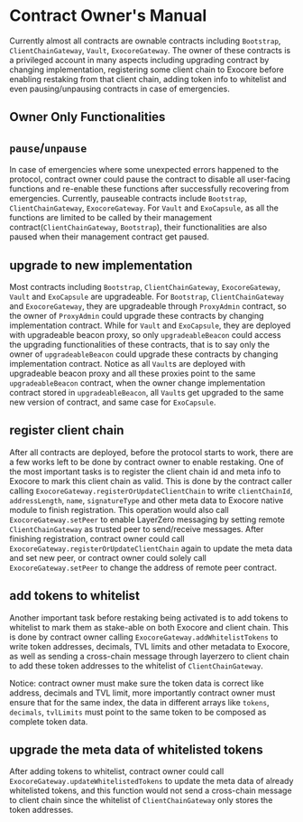 # Contract Owner's Manual

Currently almost all contracts are ownable contracts including `Bootstrap`, `ClientChainGateway`, `Vault`, `ExocoreGateway`. The owner of these contracts is a privileged account in many aspects including upgrading contract by changing implementation, registering some client chain to Exocore before enabling restaking from that client chain, adding token info to whitelist and even pausing/unpausing contracts in case of emergencies.

## Owner Only Functionalities

## `pause`/`unpause`

In case of emergencies where some unexpected errors happened to the protocol, contract owner could pause the contract to disable all user-facing functions and re-enable these functions after successfully recovering from emergencies. Currently, pauseable contracts include `Bootstrap`, `ClientChainGateway`, `ExocoreGateway`. For `Vault` and `ExoCapsule`, as all the functions are limited to be called by their management contract(`ClientChainGateway`, `Bootstrap`), their functionalities are also paused when their management contract get paused.

## upgrade to new implementation

Most contracts including `Bootstrap`, `ClientChainGateway`, `ExocoreGateway`, `Vault` and `ExoCapsule` are upgradeable. For `Bootstrap`, `ClientChainGateway` and `ExocoreGateway`, they are upgradeable through `ProxyAdmin` contract, so the owner of `ProxyAdmin` could upgrade these contracts by changing implementation contract.
While for `Vault` and `ExoCapsule`, they are deployed with upgradeable beacon proxy, so only `upgradeableBeacon` could access the upgrading functionalities of these contracts, that is to say only the owner of `upgradeableBeacon` could upgrade these contracts by changing implementation contract. Notice as all `Vault`s are deployed with upgradeable beacon proxy and all these proxies point to the same `upgradeableBeacon` contract, when the owner change implementation contract stored in `upgradeableBeacon`, all `Vault`s get upgraded to the same new version of contract, and same case for `ExoCapsule`.

## register client chain

After all contracts are deployed, before the protocol starts to work, there are a few works left to be done by contract owner to enable restaking. One of the most important tasks is to register the client chain id and meta info to Exocore to mark this client chain as valid. This is done by the contract caller calling `ExocoreGateway.registerOrUpdateClientChain` to write `clientChainId`, `addressLength`, `name`, `signatureType` and other meta data to Exocore native module to finish registration. This operation would also call `ExocoreGateway.setPeer` to enable LayerZero messaging by setting remote `ClientChainGateway` as trusted peer to send/receive messages. After finishing registration, contract owner could call `ExocoreGateway.registerOrUpdateClientChain` again to update the meta data and set new peer, or contract owner could solely call `ExocoreGateway.setPeer` to change the address of remote peer contract.

## add tokens to whitelist

Another important task before restaking being activated is to add tokens to whitelist to mark them as stake-able on both Exocore and client chain. This is done by contract owner calling `ExocoreGateway.addWhitelistTokens` to write token addresses, decimals, TVL limits and other metadata to Exocore, as well as sending a cross-chain message through layerzero to client chain to add these token addresses to the whitelist of `ClientChainGateway`. 

Notice: contract owner must make sure the token data is correct like address, decimals and TVL limit, more importantly contract owner must ensure that for the same index, the data in different arrays like `tokens`, `decimals`, `tvlLimits` must point to the same token to be composed as complete token data.

## upgrade the meta data of whitelisted tokens 

After adding tokens to whitelist, contract owner could call `ExocoreGateway.updateWhitelistedTokens` to update the meta data of already whitelisted tokens, and this function would not send a cross-chain message to client chain since the whitelist of `ClientChainGateway` only stores the token addresses.
